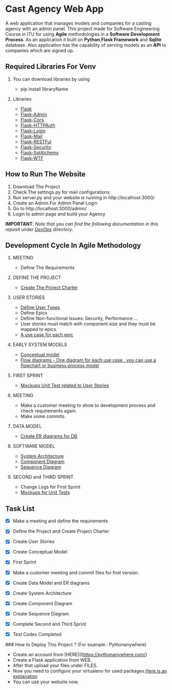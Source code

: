 # Cast Agency Web App 

A web application that manages models and companies for a casting agency with an admin panel. This project made for 
Software Engineering Course in ITU for using **Agile** methodologies in a **Software Development Process**. As an application
it built on **Python**,**Flask Framework** and **Sqlite** database. Also application has the capability of serving models as an **API** to companies which are signed up.

## Required Libraries For Venv 

1. You can download libraries by using 
   - pip install libraryName
   
2. Libraries
   - [Flask](http://flask.pocoo.org)
   - [Flask-Admin](http://flask.pocoo.org)
   - [Flask-Cors](https://flask-cors.readthedocs.io/en/latest/)
   - [Flask-HTTPAuth](https://flask-httpauth.readthedocs.io/en/latest/)
   - [Flask-Login](https://flask-login.readthedocs.io/en/latest/)
   - [Flask-Mail](https://flask-mail.readthedocs.io/en/latest/)
   - [Flask-RESTFul](https://flask-restful.readthedocs.io/en/latest/)
   - [Flask-Security](https://flask-security.readthedocs.io/en/latest/)
   - [Flask-SqlAlchemy](https://flask-sqlalchemy.readthedocs.io/en/latest/)
   - [Flask-WTF](https://flask-wtf.readthedocs.io/en/latest/)
   
## How to Run The Website

1. Download The Project
2. Check The settings.py for mail configurations
3. Run server.py and your website is running in http://localhost:3000/
4. Create an Admin For Admin Panel Login 
5. Go to http://localhost:3000/admin/
6. Login to admin page and build your Agency 

**IMPORTANT**: *Note that you can find the following documentation in this reposit under [DevOps](DevOps/) directory*.

## Development Cycle In Agile Methodology

1. MEETING
   - Define The Requirements
   
2. DEFINE THE PROJECT
   - [Create The Project Charter](DevOps/projectCharter.pdf)
   
3. USER STORIES
   - [Define User Types](DevOps/chart.jpeg)
   - Define Epics
   - Define Non-functional Issues: Security, Performance ...
   - User stories must match with component size and they must be mapped to epics.
   - [A use case for each epic](DevOps/useCase.png)

4. EARLY SYSTEM MODELS
   - [Conceptual model](DevOps/dataFlow.png)
   - [Flow diagrams - One diagram for each use case , you can use a flowchart or business process model](DevOps/secondFlowChart.PNG)

5. FIRST SPRINT
   - [Mockups Unit Test related to User Stories](DevOps/mockups.bmpr)
   
6. MEETING
   - Make a customer meeting to show to development process and check requirements again.
   - Make some commits.
  
7. DATA MODEL
   - [Create ER diagrams for DB](DevOps/erDiagram.png)
   
8. SOFTWARE MODEL
   - [System Architecture](https://github.com/uysalemre/CastAgencyWebApp/blob/master/DevOps/System%20Architecture.png)
   - [Component Diagram](DevOps/componentDiagram.jpeg)
   - [Sequence Diagram](DevOps/communicationDiagram.PNG)
   
9. SECOND and THIRD SPRINT
   - Change Logs for First Sprint
   - [Mockups for Unit Tests](DevOps/unit%20test%20mockups/)
   
  
  
## Task List 
   - [x] Make a meeting and define the requirements
   - [x] Define the Project and Create Project Charter
   - [x] Create User Stories
   - [x] Create Conceptual Model
   - [x] First Sprint 
   - [x] Make a customer meeting and commit files for first version.
   - [x] Create Data Model and ER diagrams
   - [x] Create System Architecture
   - [x] Create Component Diagram
   - [x] Create Sequence Diagram
   - [x] Complete Second and Third Sprint
   - [x] Test Codes Completed 
   
 
### How to Deploy This Project ? (For example : Pythonanywhere)
   - Create an account from [HERE]((https://pythonanywhere.com/)
   - Create a Flask application from WEB.
   - After that upload your files under FILES.
   - Now you need to configure your virtualenv for used packages.[Here is an explanation](https://help.pythonanywhere.com/pages/Virtualenvs/)
   - You can use your website now. 
   





 
